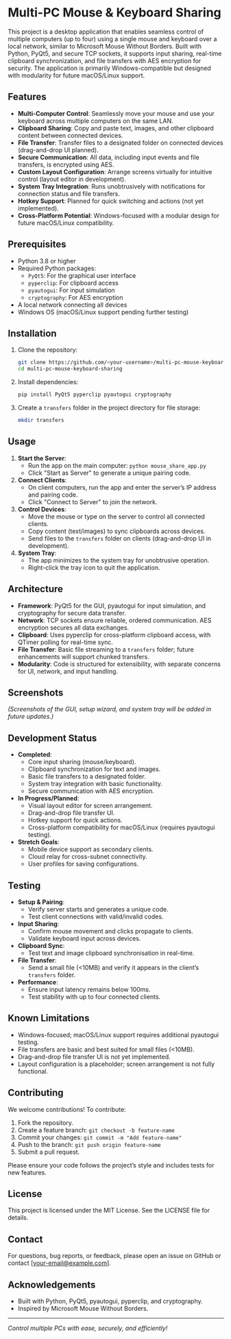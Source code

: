 # Multi-PC Mouse & Keyboard Sharing

This project is a desktop application that enables seamless control of multiple computers (up to four) using a single mouse and keyboard over a local network, similar to Microsoft Mouse Without Borders. Built with Python, PyQt5, and secure TCP sockets, it supports input sharing, real-time clipboard synchronization, and file transfers with AES encryption for security. The application is primarily Windows-compatible but designed with modularity for future macOS/Linux support.

## Features

- **Multi-Computer Control**: Seamlessly move your mouse and use your keyboard across multiple computers on the same LAN.
- **Clipboard Sharing**: Copy and paste text, images, and other clipboard content between connected devices.
- **File Transfer**: Transfer files to a designated folder on connected devices (drag-and-drop UI planned).
- **Secure Communication**: All data, including input events and file transfers, is encrypted using AES.
- **Custom Layout Configuration**: Arrange screens virtually for intuitive control (layout editor in development).
- **System Tray Integration**: Runs unobtrusively with notifications for connection status and file transfers.
- **Hotkey Support**: Planned for quick switching and actions (not yet implemented).
- **Cross-Platform Potential**: Windows-focused with a modular design for future macOS/Linux compatibility.

## Prerequisites

- Python 3.8 or higher
- Required Python packages:
  - `PyQt5`: For the graphical user interface
  - `pyperclip`: For clipboard access
  - `pyautogui`: For input simulation
  - `cryptography`: For AES encryption
- A local network connecting all devices
- Windows OS (macOS/Linux support pending further testing)

## Installation

1. Clone the repository:

   ```bash
   git clone https://github.com/<your-username>/multi-pc-mouse-keyboard-sharing.git
   cd multi-pc-mouse-keyboard-sharing
   ```
2. Install dependencies:

   ```bash
   pip install PyQt5 pyperclip pyautogui cryptography
   ```
3. Create a `transfers` folder in the project directory for file storage:

   ```bash
   mkdir transfers
   ```

## Usage

1. **Start the Server**:
   - Run the app on the main computer: `python mouse_share_app.py`
   - Click "Start as Server" to generate a unique pairing code.
2. **Connect Clients**:
   - On client computers, run the app and enter the server’s IP address and pairing code.
   - Click "Connect to Server" to join the network.
3. **Control Devices**:
   - Move the mouse or type on the server to control all connected clients.
   - Copy content (text/images) to sync clipboards across devices.
   - Send files to the `transfers` folder on clients (drag-and-drop UI in development).
4. **System Tray**:
   - The app minimizes to the system tray for unobtrusive operation.
   - Right-click the tray icon to quit the application.

## Architecture

- **Framework**: PyQt5 for the GUI, pyautogui for input simulation, and cryptography for secure data transfer.
- **Network**: TCP sockets ensure reliable, ordered communication. AES encryption secures all data exchanges.
- **Clipboard**: Uses pyperclip for cross-platform clipboard access, with QTimer polling for real-time sync.
- **File Transfer**: Basic file streaming to a `transfers` folder; future enhancements will support chunked transfers.
- **Modularity**: Code is structured for extensibility, with separate concerns for UI, network, and input handling.

## Screenshots

*(Screenshots of the GUI, setup wizard, and system tray will be added in future updates.)*

## Development Status

- **Completed**:
  - Core input sharing (mouse/keyboard).
  - Clipboard synchronization for text and images.
  - Basic file transfers to a designated folder.
  - System tray integration with basic functionality.
  - Secure communication with AES encryption.
- **In Progress/Planned**:
  - Visual layout editor for screen arrangement.
  - Drag-and-drop file transfer UI.
  - Hotkey support for quick actions.
  - Cross-platform compatibility for macOS/Linux (requires pyautogui testing).
- **Stretch Goals**:
  - Mobile device support as secondary clients.
  - Cloud relay for cross-subnet connectivity.
  - User profiles for saving configurations.

## Testing

- **Setup & Pairing**:
  - Verify server starts and generates a unique code.
  - Test client connections with valid/invalid codes.
- **Input Sharing**:
  - Confirm mouse movement and clicks propagate to clients.
  - Validate keyboard input across devices.
- **Clipboard Sync**:
  - Test text and image clipboard synchronisation in real-time.
- **File Transfer**:
  - Send a small file (&lt;10MB) and verify it appears in the client’s `transfers` folder.
- **Performance**:
  - Ensure input latency remains below 100ms.
  - Test stability with up to four connected clients.

## Known Limitations

- Windows-focused; macOS/Linux support requires additional pyautogui testing.
- File transfers are basic and best suited for small files (&lt;10MB).
- Drag-and-drop file transfer UI is not yet implemented.
- Layout configuration is a placeholder; screen arrangement is not fully functional.

## Contributing

We welcome contributions! To contribute:

1. Fork the repository.
2. Create a feature branch: `git checkout -b feature-name`
3. Commit your changes: `git commit -m "Add feature-name"`
4. Push to the branch: `git push origin feature-name`
5. Submit a pull request.

Please ensure your code follows the project’s style and includes tests for new features.

## License

This project is licensed under the MIT License. See the LICENSE file for details.

## Contact

For questions, bug reports, or feedback, please open an issue on GitHub or contact \[your-email@example.com\].

## Acknowledgements

- Built with Python, PyQt5, pyautogui, pyperclip, and cryptography.
- Inspired by Microsoft Mouse Without Borders.

---

*Control multiple PCs with ease, securely, and efficiently!*
